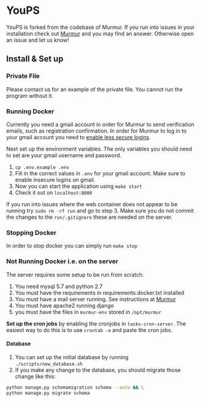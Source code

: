 YouPS
=

YouPS is forked from the codebase of Murmur. If you run into issues in your installation check out [Murmur](https://github.com/haystack/murmur/blob/master/README.md) and you may find an answer. Otherwise open an issue and let us know! 

## Install & Set up

### Private File 

Please contact us for an example of the private file. You cannot run the program without it.

### Running Docker

Currently you need a gmail account in order for Murmur to send verification emails, such as registration confirmation. In order for Murmur to log in to your gmail account you need to [enable less secure logins](https://support.google.com/accounts/answer/6010255?hl=en).

Next set up the environment variables. The only variables you should need to set are your gmail username and password.

1. `cp .env.example .env`
2. Fill in the correct values in `.env` for your gmail account. Make sure to enable insecure logins on gmail. 
3. Now you can start the application using `make start` 
4. Check it out on `localhost:8000`

If you run into issues where the web container does not appear to be running 
try `sudo rm -rf run` and go to step 3. Make sure you do not commit the changes to the `run/.gitignore` these are needed on the server.

### Stopping Docker 

In order to stop docker you can simply run `make stop`

### Not Running Docker i.e. on the server

The server requires some setup to be run from scratch. 

1. You need mysql 5.7 and python 2.7
2. You must have the requirements in requirements.docker.txt installed 
3. You must have a mail server running. See instructions at [Murmur](https://github.com/haystack/murmur#if-setting-up-a-local-email-server-not-necessary-to-run-webserver)
4. You must have apache2 running django
5. you must have the files in `murmur-env` stored in `/opt/murmur`

**Set up the cron jobs** by enabling the cronjobs in `tasks-cron-server`. The easiest way to do this is to use `crontab -e` and paste the cron jobs.

#### Database

1. You can set up the initial database by running `./scripts/new_database.sh`
2. If you make any change to the database, you should migrate those change like this:

```sh
python manage.py schemamigration schema --auto && \
python manage.py migrate schema
```
